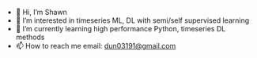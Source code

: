 - 👋 Hi, I’m Shawn
- 👀 I’m interested in timeseries ML, DL with semi/self supervised learning
- 🌱 I’m currently learning high performance Python, timeseries DL methods
- 📫 How to reach me email: dun03191@gmail.com
